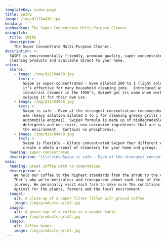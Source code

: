 ```yaml
---
templateKey: index-page
title: SWIPE
image: /img/d11784438.jpg
heading: ' '
subheading: The Super Concentrate Multi-Purpose Cleaner.
mainpitch:
  title: SWIPE
  description: |
    The Super Concentrate Multi-Purpose Cleaner.
description: >-
  SWIPE is environmentally friendly, premium quality, super concentrated
  cleaning products and available direct to your home.
intro:
  blurbs:
    - image: /img/d11784438.jpg
      text: >
        Swipe is super-concentrated - even diluted 200 to 1 (light solution),
        it’s effective for many household cleaning jobs.  Introduced as an
        industrial cleaner in the 1950’s, Swipe® got its name when workers began
        swiping it for their own use.
    - image: /img/d11784438.jpg
      text: >
        Swipe is safe – Even at the strongest concentration recommended for home
        use (heavy solution diluted 5 to 1 for cleaning greasy grills and
        automobile engines), Swipe® formula is made up of biodegradable
        detergents and non-toxic, non-corrosive ingredients that are safe for
        the environment.  Contains no phosphorous.
    - image: /img/d11784438.jpg
      text: >-
        Swipe is flexible – Dilute concentrated Swipe® four different ways to
        create a whole arsenal of cleansers for your home and garage. 
  heading: super-concentrated
  description: "\t\t\n\n\nSwipe is safe – Even at the strongest concentration recommended for home use (heavy solution diluted 5 to 1 for cleaning greasy grills and automobile engines), Swipe® formula is made up of biodegradable detergents and non-toxic, non-corrosive ingredients that are safe for the environment.  Contains no phosphorous.\n\nSwipe® is flexible – Dilute concentrated Swipe® four different ways to create a whole arsenal of cleansers for your home and garage. "
main:
  heading: Great coffee with no compromises
  description: >
    We hold our coffee to the highest standards from the shrub to the cup.
    That’s why we’re meticulous and transparent about each step of the coffee’s
    journey. We personally visit each farm to make sure the conditions are
    optimal for the plants, farmers and the local environment.
  image1:
    alt: A close-up of a paper filter filled with ground coffee
    image: /img/products-grid3.jpg
  image2:
    alt: A green cup of a coffee on a wooden table
    image: /img/products-grid2.jpg
  image3:
    alt: Coffee beans
    image: /img/products-grid1.jpg
---
```


